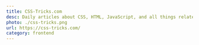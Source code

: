 ```yaml
---
title: CSS-Tricks.com
desc: Daily articles about CSS, HTML, JavaScript, and all things related to web design and development.
photo: ./css-tricks.png
url: https://css-tricks.com/
category: frontend
---
```

